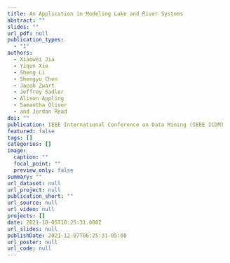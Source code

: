 ```yaml
---
title: An Application in Modeling Lake and River Systems
abstract: ""
slides: ""
url_pdf: null
publication_types:
  - "1"
authors:
  - Xiaowei Jia
  - Yiqun Xie
  - Sheng Li
  - Shengyu Chen
  - Jacob Zwart
  - Jeffrey Sadler
  - Alison Appling
  - Samantha Oliver
  - and Jordan Read
doi: ""
publication: IEEE International Conference on Data Mining (IEEE ICDM)
featured: false
tags: []
categories: []
image:
  caption: ""
  focal_point: ""
  preview_only: false
summary: ""
url_dataset: null
url_project: null
publication_short: ""
url_source: null
url_video: null
projects: []
date: 2021-10-05T10:25:31.000Z
url_slides: null
publishDate: 2021-12-07T06:25:31-05:00
url_poster: null
url_code: null
---
```

